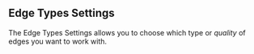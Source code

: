 
## Edge Types Settings

The Edge Types Settings allows you to choose which type or *quality* of edges you want to work with.